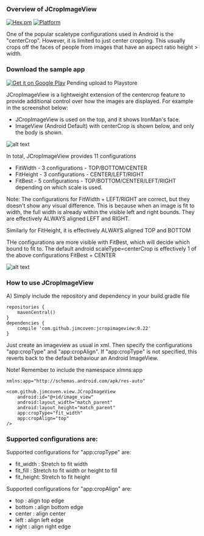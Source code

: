 ### Overview of JCropImageView

[![Hex.pm](https://img.shields.io/hexpm/l/plug.svg)](http://www.apache.org/licenses/LICENSE-2.0) [![Platform](https://img.shields.io/badge/platform-android-green.svg)](http://developer.android.com/index.html)

One of the popular scaletype configurations used in Android is the "centerCrop". However, it is limited to just center cropping. This usually crops off the faces of people from images that have an aspect ratio height > width. 

### Download the sample app

[![Get it on Google Play](https://developer.android.com/images/brand/en_generic_rgb_wo_60.png)](https://github.com/jimcoven/JCropImageView/raw/master/binaries/jcrop-0.22.apk) Pending upload to Playstore

JCropImageView is a lightweight extension of the centercrop feature to provide additional control over how the images are displayed. For example in the screenshot below:

- JCropImageView is used on the top, and it shows IronMan's face. 
- ImageView (Android Default) with centerCrop is shown below, and only the body is shown.

![alt text][fill_top1]

[fill_top1]: https://raw.githubusercontent.com/jimcoven/JCropImageView/master/art/screens/fill_top1.jpg "pic1"

In total, JCropImageView provides 11 configurations
 
* FitWidth  - 3 configurations - TOP/BOTTOM/CENTER
* FitHeight - 3 configurations - CENTER/LEFT/RIGHT
* FitBest   - 5 configurations - TOP/BOTTOM/CENTER/LEFT/RIGHT depending on which scale is used.
 
Note: The configurations for FitWidth + LEFT/RIGHT are correct, but they doesn't show any visual difference. This is because when an image is fit to width, the full width is already within the visible left and right bounds. They are effectively ALWAYS aligned LEFT and RIGHT.
 
Similarly for FitHeight, it is effectively ALWAYS aligned TOP and BOTTOM

THe configurations are more visible with FitBest, which will decide which bound to fit to. The default android scaleType=centerCrop is effectively 1 of the above configurations FitBest + CENTER

![alt text][all_configs]

[all_configs]: https://raw.githubusercontent.com/jimcoven/JCropImageView/master/art/configurations/all_configs.png "configs"

### How to use JCropImageView

A) Simply include the repository and dependency in your build.gradle file

```
repositories {
    mavenCentral()
}
dependencies {
    compile 'com.github.jimcoven:jcropimageview:0.22'
}
```

Just create an imageview as usual in xml. Then specify the configurations "app:cropType" and "app:cropAlign".
If "app:cropType" is not specified, this reverts back to the default behaviour an Android ImageView.

Note! Remember to include the namespace xlmns:app 

```
xmlns:app="http://schemas.android.com/apk/res-auto" 

<com.github.jimcoven.view.JCropImageView
    android:id="@+id/image_view"
    android:layout_width="match_parent"
    android:layout_height="match_parent"
    app:cropType="fit_width"
    app:cropAlign="top"
/>
```

### Supported configurations are:

Supported configurations for "app:cropType" are:
* fit_width : Stretch to fit width
* fit_fill  : Stretch to fit width or height to fill
* fit_height: Stretch to fit height

Supported configurations for "app:cropAlign" are:
* top    : align top edge
* bottom : align bottom edge
* center : align center
* left   : align left edge
* right  : align right edge


